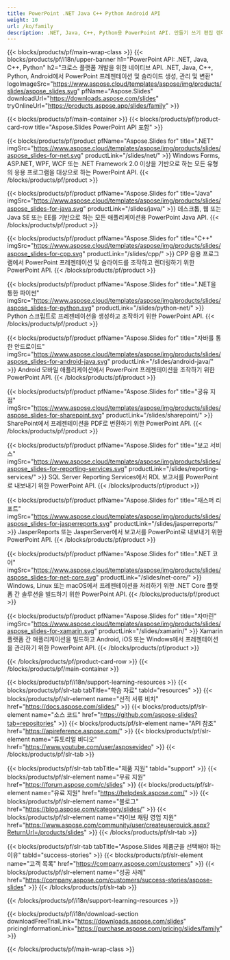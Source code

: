 ```yaml
---
title: PowerPoint .NET Java C++ Python Android API
weight: 10
url: /ko/family
description: .NET, Java, C++, Python용 PowerPoint API. 만들기 쓰기 편집 렌더링 인쇄 PowerPoint PPT, PPTX, ODP를 만듭니다. SSRS 및 JasperReports에서 슬라이드 내보내기
---
```


{{< blocks/products/pf/main-wrap-class >}}
{{< blocks/products/pf/i18n/upper-banner h1="PowerPoint API: .NET, Java, C++, Python" h2="크로스 플랫폼 개발을 위한 네이티브 API. .NET, Java, C++, Python, Android에서 PowerPoint 프레젠테이션 및 슬라이드 생성, 관리 및 변환" logoImageSrc="https://www.aspose.cloud/templates/aspose/img/products/slides/aspose_slides.svg" pfName="Aspose.Slides" downloadUrl="https://downloads.aspose.com/slides" tryOnlineUrl="https://products.aspose.app/slides/family" >}}

{{< blocks/products/pf/main-container >}}
{{< blocks/products/pf/product-card-row title="Aspose.Slides PowerPoint API 포함" >}}

{{< blocks/products/pf/product pfName="Aspose.Slides for" title=".NET" imgSrc="https://www.aspose.cloud/templates/aspose/img/products/slides/aspose_slides-for-net.svg" productLink="/slides/net/" >}}
Windows Forms, ASP.NET, WPF, WCF 또는 .NET Framework 2.0 이상을 기반으로 하는 모든 유형의 응용 프로그램을 대상으로 하는 PowerPoint API.
{{< /blocks/products/pf/product >}}

{{< blocks/products/pf/product pfName="Aspose.Slides for" title="Java" imgSrc="https://www.aspose.cloud/templates/aspose/img/products/slides/aspose_slides-for-java.svg" productLink="/slides/java/" >}}
데스크톱, 웹 또는 Java SE 또는 EE를 기반으로 하는 모든 애플리케이션용 PowerPoint Java API.
{{< /blocks/products/pf/product >}}

{{< blocks/products/pf/product pfName="Aspose.Slides for" title="C++" imgSrc="https://www.aspose.cloud/templates/aspose/img/products/slides/aspose_slides-for-cpp.svg" productLink="/slides/cpp/" >}}
CPP 응용 프로그램에서 PowerPoint 프레젠테이션 및 슬라이드를 조작하고 렌더링하기 위한 PowerPoint API.
{{< /blocks/products/pf/product >}}

{{< blocks/products/pf/product pfName="Aspose.Slides for" title=".NET을 통한 파이썬" imgSrc="https://www.aspose.cloud/templates/aspose/img/products/slides/aspose_slides-for-python.svg" productLink="/slides/python-net/" >}}
Python 스크립트로 프레젠테이션을 생성하고 조작하기 위한 PowerPoint API.
{{< /blocks/products/pf/product >}}

{{< blocks/products/pf/product pfName="Aspose.Slides for" title="자바를 통한 안드로이드" imgSrc="https://www.aspose.cloud/templates/aspose/img/products/slides/aspose_slides-for-android-java.svg" productLink="/slides/android-java/" >}}
Android 모바일 애플리케이션에서 PowerPoint 프레젠테이션을 조작하기 위한 PowerPoint API.
{{< /blocks/products/pf/product >}}

{{< blocks/products/pf/product pfName="Aspose.Slides for" title="공유 지점" imgSrc="https://www.aspose.cloud/templates/aspose/img/products/slides/aspose_slides-for-sharepoint.svg" productLink="/slides/sharepoint/" >}}
SharePoint에서 프레젠테이션을 PDF로 변환하기 위한 PowerPoint API.
{{< /blocks/products/pf/product >}}

{{< blocks/products/pf/product pfName="Aspose.Slides for" title="보고 서비스" imgSrc="https://www.aspose.cloud/templates/aspose/img/products/slides/aspose_slides-for-reporting-services.svg" productLink="/slides/reporting-services/" >}}
SQL Server Reporting Services에서 RDL 보고서를 PowerPoint로 내보내기 위한 PowerPoint API.
{{< /blocks/products/pf/product >}}

{{< blocks/products/pf/product pfName="Aspose.Slides for" title="재스퍼 리포트" imgSrc="https://www.aspose.cloud/templates/aspose/img/products/slides/aspose_slides-for-jasperreports.svg" productLink="/slides/jasperreports/" >}}
JasperReports 또는 JasperServer에서 보고서를 PowerPoint로 내보내기 위한 PowerPoint API.
{{< /blocks/products/pf/product >}}

{{< blocks/products/pf/product pfName="Aspose.Slides for" title=".NET 코어" imgSrc="https://www.aspose.cloud/templates/aspose/img/products/slides/aspose_slides-for-net-core.svg" productLink="/slides/net-core/" >}}
Windows, Linux 또는 macOS에서 프레젠테이션을 처리하기 위한 .NET Core 플랫폼 간 솔루션을 빌드하기 위한 PowerPoint API.
{{< /blocks/products/pf/product >}}

{{< blocks/products/pf/product pfName="Aspose.Slides for" title="자마린" imgSrc="https://www.aspose.cloud/templates/aspose/img/products/slides/aspose_slides-for-xamarin.svg" productLink="/slides/xamarin/" >}}
Xamarin 플랫폼 간 애플리케이션을 빌드하고 Android, iOS 또는 Windows에서 프레젠테이션을 관리하기 위한 PowerPoint API.
{{< /blocks/products/pf/product >}}

{{< /blocks/products/pf/product-card-row >}}
{{< /blocks/products/pf/main-container >}}

{{< blocks/products/pf/i18n/support-learning-resources >}}
{{< blocks/products/pf/slr-tab tabTitle="학습 자료" tabId="resources" >}}
{{< blocks/products/pf/slr-element name="선적 서류 비치" href="https://docs.aspose.com/slides/" >}}
{{< blocks/products/pf/slr-element name="소스 코드" href="https://github.com/aspose-slides?tab=repositories" >}}
{{< blocks/products/pf/slr-element name="API 참조" href="https://apireference.aspose.com/" >}}
{{< blocks/products/pf/slr-element name="튜토리얼 비디오" href="https://www.youtube.com/user/asposevideo" >}}
{{< /blocks/products/pf/slr-tab >}}

{{< blocks/products/pf/slr-tab tabTitle="제품 지원" tabId="support" >}}
{{< blocks/products/pf/slr-element name="무료 지원" href="https://forum.aspose.com/c/slides" >}}
{{< blocks/products/pf/slr-element name="유료 지원" href="https://helpdesk.aspose.com/" >}}
{{< blocks/products/pf/slr-element name="블로그" href="https://blog.aspose.com/category/slides/" >}}
{{< blocks/products/pf/slr-element name="라이브 채팅 영업 지원" href="https://www.aspose.com/community/user/createuserquick.aspx?ReturnUrl=/products/slides" >}}
{{< /blocks/products/pf/slr-tab >}}

{{< blocks/products/pf/slr-tab tabTitle="Aspose.Slides 제품군을 선택해야 하는 이유" tabId="success-stories" >}}
{{< blocks/products/pf/slr-element name="고객 목록" href="https://company.aspose.com/customers" >}}
{{< blocks/products/pf/slr-element name="성공 사례" href="https://company.aspose.com/customers/success-stories/aspose-slides" >}}
{{< /blocks/products/pf/slr-tab >}}

{{< /blocks/products/pf/i18n/support-learning-resources >}}

{{< blocks/products/pf/i18n/download-section downloadFreeTrialLink="https://downloads.aspose.com/slides" pricingInformationLink="https://purchase.aspose.com/pricing/slides/family" >}}

{{< /blocks/products/pf/main-wrap-class >}}